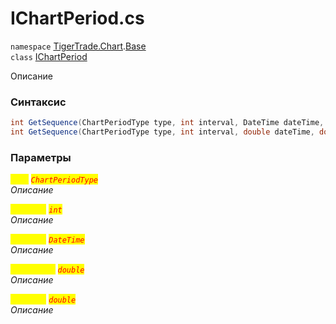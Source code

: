 
# IChartPeriod.cs
`namespace` [TigerTrade.Chart](../../TigerTrade.Chart.md).[Base](../../TigerTrade.Chart/Base.md)  
    `class` [IChartPeriod](../../IChartPeriod.cs.md)

Описание

### Синтаксис
```csharp
int GetSequence(ChartPeriodType type, int interval, DateTime dateTime, double timeOffset)
int GetSequence(ChartPeriodType type, int interval, double dateTime, double timeOffset)
```

### Параметры  
<mark style="color:yellow;">`type`</mark> <mark style="color:red;">*`ChartPeriodType`*</mark>  
 *Описание*  
  
<mark style="color:yellow;">`interval`</mark> <mark style="color:red;">*`int`*</mark>  
 *Описание*  
  
<mark style="color:yellow;">`dateTime`</mark> <mark style="color:red;">*`DateTime`*</mark>  
 *Описание*  
  
<mark style="color:yellow;">`timeOffset`</mark> <mark style="color:red;">*`double`*</mark>  
 *Описание*  
  
<mark style="color:yellow;">`dateTime`</mark> <mark style="color:red;">*`double`*</mark>  
 *Описание*  
  

                    
                    